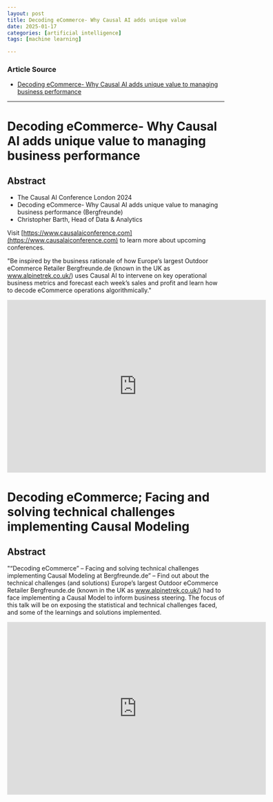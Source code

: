 ```yaml
---
layout: post
title: Decoding eCommerce- Why Causal AI adds unique value  
date: 2025-01-17
categories: [artificial intelligence]
tags: [machine learning]

---
```


### Article Source


* [Decoding eCommerce- Why Causal AI adds unique value to managing business performance](https://www.youtube.com/watch?v=bNW_8iU1MRY)

---

# Decoding eCommerce- Why Causal AI adds unique value to managing business performance 



## Abstract

* The Causal AI Conference London 2024
* Decoding eCommerce- Why Causal AI adds unique value to managing business performance (Bergfreunde)
* Christopher Barth, Head of Data & Analytics

Visit [https://www.causalaiconference.com](https://www.causalaiconference.com) to learn more about upcoming conferences.

"Be inspired by the business rationale of how Europe’s largest Outdoor eCommerce Retailer Bergfreunde.de (known in the UK as www.alpinetrek.co.uk/) uses Causal AI to intervene on key operational business metrics and forecast each week’s sales and profit and learn how to decode eCommerce operations algorithmically."

<iframe width="600" height="400" src="https://www.youtube.com/embed/bNW_8iU1MRY?si=3uD3_XgntgZf9N9A" title="YouTube video player" frameborder="0" allow="accelerometer; autoplay; clipboard-write; encrypted-media; gyroscope; picture-in-picture; web-share" referrerpolicy="strict-origin-when-cross-origin" allowfullscreen></iframe>


# Decoding eCommerce; Facing and solving technical challenges implementing Causal Modeling

## Abstract

"“Decoding eCommerce” – Facing and solving technical challenges implementing Causal Modeling at Bergfreunde.de” – Find out about the technical challenges (and solutions) Europe’s largest Outdoor eCommerce Retailer Bergfreunde.de (known in the UK as www.alpinetrek.co.uk/) had to face implementing a Causal Model to inform business steering. The focus of this talk will be on exposing the statistical and technical challenges faced, and some of the learnings and solutions implemented.

<iframe width="600" height="400" src="https://www.youtube.com/embed/mmIcYRYK1nU?si=d_9r41ba45mBfCmy" title="YouTube video player" frameborder="0" allow="accelerometer; autoplay; clipboard-write; encrypted-media; gyroscope; picture-in-picture; web-share" referrerpolicy="strict-origin-when-cross-origin" allowfullscreen></iframe>